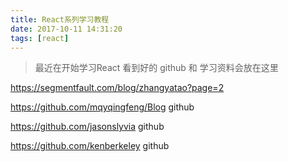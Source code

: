 ```yaml
---
title: React系列学习教程
date: 2017-10-11 14:31:20
tags: [react]
---
```


> 最近在开始学习React 看到好的 github 和 学习资料会放在这里

https://segmentfault.com/blog/zhangyatao?page=2

https://github.com/mqyqingfeng/Blog  github


https://github.com/jasonslyvia github


https://github.com/kenberkeley github


